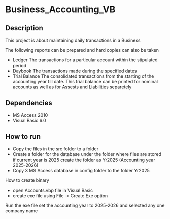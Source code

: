# Business_Accounting_VB

## Description
This project is about maintaining daily transactions in a Business

The following reports can be prepared and hard copies can also be taken
  * Ledger
      The transactions for a particular account within the stipulated period
  * Daybook
      The transactions made during the specified dates
  * Trial Balance
      The consolidated transactions from the starting of the accounting year till date. This trial balance can be printed for nominal accounts as well as for Assests and Liabilities separetely


## Dependencies

* MS Access 2010
* Visual Basic 6.0 


## How to run

* Copy the files in the src folder to a folder
* Create a folder for the database under the folder where files are stored
    if current year is 2025 create the folder as Yr2025 (Accounting year 2025-2026)
* Copy 3 MS Access database in config folder to the folder Yr2025
    
How to create binary
* open Accounts.vbp file in Visual Basic
* create exe file using File -> Create Exe option

Run the exe file set the accounting year to 2025-2026 and selected any one company name
